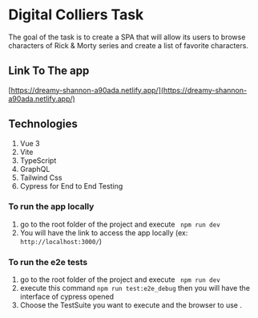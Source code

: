 # Digital Colliers Task

The goal of the task is to create a SPA that will allow its users to browse characters of
Rick & Morty series and create a list of favorite characters.

## Link To The app
[https://dreamy-shannon-a90ada.netlify.app/](https://dreamy-shannon-a90ada.netlify.app/)

## Technologies
1. Vue 3 
2. Vite
3. TypeScript
4. GraphQL
5. Tailwind Css
6. Cypress for End to End Testing

### To run the app locally

1. go to the root folder of the project and execute ` npm run dev`
2. You will have the link to access the app locally (ex: `http://localhost:3000/`)

### To run the e2e tests
1. go to the root folder of the project and execute ` npm run dev`
2. execute this command `npm run test:e2e_debug` then you will have the interface of cypress opened
3. Choose the TestSuite you want to execute and the browser to use .
